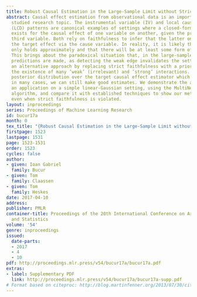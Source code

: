 ```yaml
---
title: Robust Causal Estimation in the Large-Sample Limit without Strict Faithfulness
abstract: Causal effect estimation from observational data is an important and much
  studied research topic. The instrumental variable (IV) and local causal discovery
  (LCD) patterns are canonical examples of settings where a closed-form expression
  exists for the causal effect of one variable on another, given the presence of a
  third variable. Both rely on faithfulness to infer that the latter only influences
  the target effect via the cause variable. In reality, it is likely that this assumption
  only holds approximately and that there will be at least some form of weak interaction.
  This brings about the paradoxical situation that, in the large-sample limit, no
  predictions are made, as detecting the weak edge invalidates the setting.  We introduce
  an alternative approach by replacing strict faithfulness with a prior that reflects
  the existence of many ’weak’ (irrelevant) and ’strong’ interactions. We obtain a
  posterior distribution over the target causal effect estimator which shows that,
  in many cases, we can still make good estimates. We demonstrate the approach in
  an application on a simple linear-Gaussian setting, using the MultiNest sampling
  algorithm, and compare it with established techniques to show our method is robust
  even when strict faithfulness is violated.
layout: inproceedings
series: Proceedings of Machine Learning Research
id: bucur17a
month: 0
tex_title: "{Robust Causal Estimation in the Large-Sample Limit without Strict Faithfulness}"
firstpage: 1523
lastpage: 1531
page: 1523-1531
order: 1523
cycles: false
author:
- given: Ioan Gabriel
  family: Bucur
- given: Tom
  family: Claassen
- given: Tom
  family: Heskes
date: 2017-04-10
address: 
publisher: PMLR
container-title: Proceedings of the 20th International Conference on Artificial Intelligence
  and Statistics
volume: '54'
genre: inproceedings
issued:
  date-parts:
  - 2017
  - 4
  - 10
pdf: http://proceedings.mlr.press/v54/bucur17a/bucur17a.pdf
extras:
- label: Supplementary PDF
  link: http://proceedings.mlr.press/v54/bucur17a/bucur17a-supp.pdf
# Format based on citeproc: http://blog.martinfenner.org/2013/07/30/citeproc-yaml-for-bibliographies/
---
```

